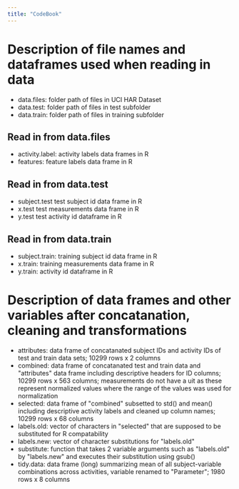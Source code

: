 ```yaml
---
title: "CodeBook"
---
```


# Description of file names and dataframes used when reading in data

* data.files:         folder path of files in UCI HAR Dataset
* data.test:          folder path of files in test subfolder
* data.train:         folder path of files in training subfolder

## Read in from data.files

* activity.label:     activity labels data frames in R  
* features:           feature labels data frame in R      

## Read in from data.test

* subject.test        test subject id data frame in R
* x.test              test measurements data frame  in R 
* y.test              test activity id dataframe in R

## Read in from data.train 

* subject.train:      training subject id data frame in R
* x.train:            training measurements data frame  in R 
* y.train:            activity id dataframe in R


# Description of data frames and other variables after concatanation, cleaning and transformations

* attributes:        data frame of concatanated subject IDs and activity IDs of test and train data sets; 10299 rows x 2 columns
* combined:          data frame of concatanated test and train data and "attributes" data frame including descriptive headers for ID columns; 10299 rows x 563 columns; measurements do not have a uit as these represent normalized values where the range of the values was used for normalization
* selected:          data frame of "combined" subsetted to std() and mean() including descriptive activity labels and cleaned up column names; 10299 rows x 68 columns
* labels.old:        vector of characters in "selected" that are supposed to be substituted for R compatability
* labels.new:        vector of character substitutions for "labels.old"
* substitute:        function that takes 2 variable arguments such as "labels.old" by "labels.new" and executes their substitution using gsub()
* tidy.data:         data frame (long) summarizing mean of all subject-variable combinations across activities, variable renamed to "Parameter"; 1980 rows x 8 columns
